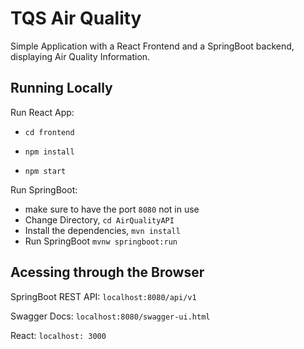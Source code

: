 # TQS Air Quality

Simple Application with a React Frontend and a SpringBoot backend, displaying Air Quality Information.

## Running Locally

Run React App:

- `cd frontend` 

- `npm install`
- `npm start`

Run SpringBoot:

- make sure to have the port `8080` not in use
- Change Directory, `cd AirQualityAPI`
- Install the dependencies, `mvn install`
- Run SpringBoot `mvnw springboot:run` 

## Acessing  through the Browser

SpringBoot REST API: `localhost:8080/api/v1`

Swagger Docs: `localhost:8080/swagger-ui.html`

React: `localhost: 3000` 

